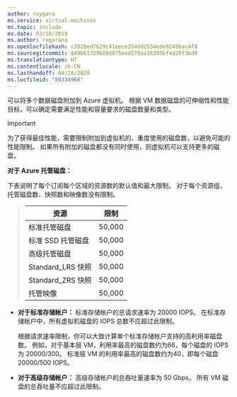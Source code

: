 ```yaml
---
author: roygara
ms.service: virtual-machines
ms.topic: include
ms.date: 03/18/2019
ms.author: rogarana
ms.openlocfilehash: c3028ed7629c41eece354dd2554ede9249bac4f8
ms.sourcegitcommit: 849bb1729b89d075eed579aa36395bf4d29f3bd9
ms.translationtype: HT
ms.contentlocale: zh-CN
ms.lasthandoff: 04/28/2020
ms.locfileid: "80334968"
---
```

可以将多个数据磁盘附加到 Azure 虚拟机。 根据 VM 数据磁盘的可伸缩性和性能目标，可以确定需要满足性能和容量要求的磁盘数量和类型。

> [!IMPORTANT]
> 为了获得最佳性能，需要限制附加到虚拟机的、重度使用的磁盘数，以避免可能的性能限制。 如果所有附加的磁盘都没有同时使用，则虚拟机可以支持更多的磁盘。

**对于 Azure 托管磁盘：**

下表说明了每个订阅每个区域的资源数的默认值和最大限制。 对于每个资源组，托管磁盘数、快照数和映像数没有限制。  

> | 资源 | 限制 |
> | --- | --- |
> | 标准托管磁盘 | 50,000 |
> | 标准 SSD 托管磁盘 | 50,000 |
> | 高级托管磁盘 | 50,000 |
> | Standard_LRS 快照 | 50,000 |
> | Standard_ZRS 快照 | 50,000 |
> | 托管映像 | 50,000 |

* **对于标准存储帐户：** 标准存储帐户的总请求速率为 20000 IOPS。 在标准存储帐户中，所有虚拟机磁盘的 IOPS 总数不应超过此限制。
  
    根据请求速率限制，你可以大致计算单个标准存储帐户支持的高利用率磁盘数。 例如，对于基本层 VM，利用率最高的磁盘数约为66，每个磁盘的 IOPS 为 20000/300。 标准层 VM 的利用率最高的磁盘数约为40，即每个磁盘 20000/500 IOPS。 

* **对于高级存储帐户：** 高级存储帐户的总吞吐量速率为 50 Gbps。 所有 VM 磁盘的总吞吐量不应超过此限制。

